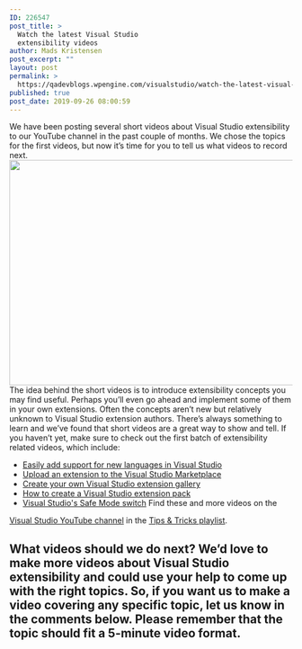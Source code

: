 ```yaml
---
ID: 226547
post_title: >
  Watch the latest Visual Studio
  extensibility videos
author: Mads Kristensen
post_excerpt: ""
layout: post
permalink: >
  https://qadevblogs.wpengine.com/visualstudio/watch-the-latest-visual-studio-extensibility-videos/
published: true
post_date: 2019-09-26 08:00:59
---
```

We have been posting several short videos about Visual Studio extensibility to our YouTube channel in the past couple of months. We chose the topics for the first videos, but now it’s time for you to tell us what videos to record next. <img class="alignnone size-full wp-image-226252" src="https://devblogs.microsoft.com/visualstudio/wp-content/uploads/sites/4/2019/08/youtube-header.png" alt="" width="1012" height="401" /> The idea behind the short videos is to introduce extensibility concepts you may find useful. Perhaps you’ll even go ahead and implement some of them in your own extensions. Often the concepts aren’t new but relatively unknown to Visual Studio extension authors. There’s always something to learn and we’ve found that short videos are a great way to show and tell. If you haven’t yet, make sure to check out the first batch of extensibility related videos, which include: 
*   [Easily add support for new languages in Visual Studio][1]
*   [Upload an extension to the Visual Studio Marketplace][2]
*   [Create your own Visual Studio extension gallery][3]
*   [How to create a Visual Studio extension pack][4]
*   [Visual Studio's Safe Mode switch][5] Find these and more videos on the 

[Visual Studio YouTube channel][6] in the [Tips & Tricks playlist][7]. 
## What videos should we do next? We’d love to make more videos about Visual Studio extensibility and could use your help to come up with the right topics. So, if you want us to make a video covering any specific topic, let us know in the comments below. Please remember that the topic should fit a 5-minute video format.

 [1]: https://www.youtube.com/watch?v=5LaVcOP2X4g
 [2]: https://www.youtube.com/watch?v=hurqll3haZY
 [3]: https://www.youtube.com/watch?v=s9mZj_b-7JM
 [4]: https://www.youtube.com/watch?v=RgQEfUUHUYw
 [5]: https://www.youtube.com/watch?v=nPZDYsH2uKM
 [6]: https://www.youtube.com/user/VisualStudio/videos
 [7]: https://www.youtube.com/playlist?list=PLReL099Y5nRc-zbaFbf0aNcIamBQujOxP